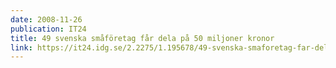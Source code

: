 ```yaml
---
date: 2008-11-26
publication: IT24
title: 49 svenska småföretag får dela på 50 miljoner kronor
link: https://it24.idg.se/2.2275/1.195678/49-svenska-smaforetag-far-dela-pa-50-miljoner-kronor
---
```

